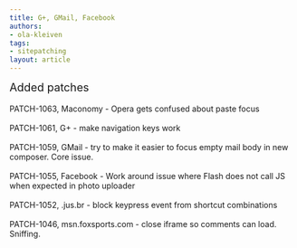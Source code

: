 ```yaml
---
title: G+, GMail, Facebook
authors:
- ola-kleiven
tags:
- sitepatching
layout: article
---
```

<span style="font-size: 140%">Added patches</span><br/><br/>PATCH-1063, Maconomy - Opera gets confused about paste focus<br/><br/>PATCH-1061, G+ - make navigation keys work<br/><br/>PATCH-1059, GMail - try to make it easier to focus empty mail body in new composer. Core issue.<br/><br/>PATCH-1055, Facebook - Work around issue where Flash does not call JS when expected in photo uploader<br/><br/>PATCH-1052, .jus.br - block keypress event from shortcut combinations<br/><br/>PATCH-1046, msn.foxsports.com - close iframe so comments can load. Sniffing.
